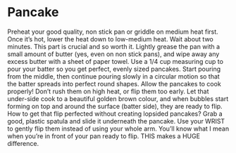 # Pancake    
Preheat your good quality, non stick pan or griddle on medium heat first. Once it’s hot, lower the heat down to low-medium heat. Wait about two minutes. This part is crucial and so worth it. Lightly grease the pan with a small amount of butter (yes, even on non stick pans), and wipe away any excess butter with a sheet of paper towel.
Use a 1/4 cup measuring cup to pour your batter so you get perfect, evenly sized pancakes. Start pouring from the middle, then continue pouring slowly in a circular motion so that the batter spreads into perfect round shapes.
Allow the pancakes to cook properly! Don’t rush them on high heat, or flip them too early. Let that under-side cook to a beautiful golden brown colour, and when bubbles start forming on top and around the surface (batter side), they are ready to flip.
How to get that flip perfected without creating lopsided pancakes? Grab a good, plastic spatula and slide it underneath the pancake. Use your WRIST to gently flip them instead of using your whole arm. You’ll know what I mean when you’re in front of your pan ready to flip. THIS makes a HUGE difference.